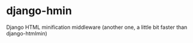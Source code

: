 django-hmin
===========

Django HTML minification middleware (another one, a little bit faster than django-htmlmin)
